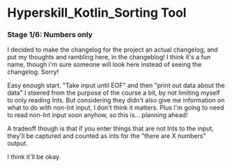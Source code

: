 # Hyperskill_Kotlin_Sorting Tool

### Stage 1/6: Numbers only

I decided to make the changelog for the project an actual changelog, and put my thoughts and rambling here, in the changeblog!
I think it's a fun name, though i'm sure someone will look here instead of seeing the changelog. Sorry!

Easy enough start.
"Take input until EOF" and then "print out data about the data"
I steered from the purpose of the course a bit, by not limiting myself to only reading Ints.
But considering they didn't also give me information on what to do with non-Int input, I don't think it matters.
Plus I'm going to need to read non-Int input soon anyhow, so this is... planning ahead!

A tradeoff though is that if you enter things that are not Ints to the input, they'll be captured and counted as ints for the "there are X numbers" output.

I think it'll be okay.
